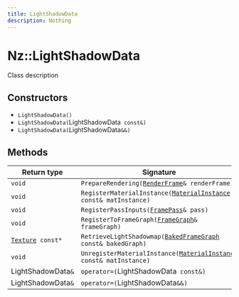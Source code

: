 ```yaml
---
title: LightShadowData
description: Nothing
---
```


# Nz::LightShadowData

Class description

## Constructors

- `LightShadowData()`
- `LightShadowData(`LightShadowData` const&)`
- `LightShadowData(`LightShadowData`&&)`

## Methods

| Return type | Signature |
| ----------- | --------- |
| `void` | `PrepareRendering(`[`RenderFrame`](documentation/generated/Renderer/RenderFrame.md)`& renderFrame)` |
| `void` | `RegisterMaterialInstance(`[`MaterialInstance`](documentation/generated/Graphics/MaterialInstance.md)` const& matInstance)` |
| `void` | `RegisterPassInputs(`[`FramePass`](documentation/generated/Graphics/FramePass.md)`& pass)` |
| `void` | `RegisterToFrameGraph(`[`FrameGraph`](documentation/generated/Graphics/FrameGraph.md)`& frameGraph)` |
| [`Texture`](documentation/generated/Renderer/Texture.md)` const*` | `RetrieveLightShadowmap(`[`BakedFrameGraph`](documentation/generated/Graphics/BakedFrameGraph.md)` const& bakedGraph)` |
| `void` | `UnregisterMaterialInstance(`[`MaterialInstance`](documentation/generated/Graphics/MaterialInstance.md)` const& matInstance)` |
| LightShadowData`&` | `operator=(`LightShadowData` const&)` |
| LightShadowData`&` | `operator=(`LightShadowData`&&)` |
